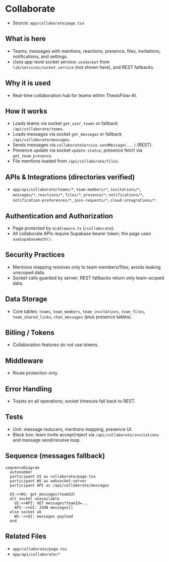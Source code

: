 # Collaborate

- Source: `app/collaborate/page.tsx`

## What is here
- Teams, messages with mentions, reactions, presence, files, invitations, notifications, and settings.
- Uses app-level socket service: `useSocket` from `lib/services/socket.service` (not shown here), and REST fallbacks.

## Why it is used
- Real-time collaboration hub for teams within ThesisFlow-AI.

## How it works
- Loads teams via socket `get_user_teams` or fallback `/api/collaborate/teams`.
- Loads messages via socket `get_messages` or fallback `/api/collaborate/messages`.
- Sends messages via `collaborateService.sendMessage(...)` (REST).
- Presence update via socket `update-status`; presence fetch via `get_team_presence`.
- File mentions loaded from `/api/collaborate/files`.

## APIs & Integrations (directories verified)
- `app/api/collaborate/teams/*`, `team-members/*`, `invitations/*`, `messages/*`, `reactions/*`, `files/*`, `presence/*`, `notifications/*`, `notification-preferences/*`, `join-requests/*`, `cloud-integrations/*`.

## Authentication and Authorization
- Page protected by `middleware.ts` (`/collaborate`).
- All collaborate APIs require Supabase bearer token; the page uses `useSupabaseAuth()`.

## Security Practices
- Mentions mapping resolves only to team members/files; avoids leaking unscoped data.
- Socket calls guarded by server; REST fallbacks return only team-scoped data.

## Data Storage
- Core tables: `teams`, `team_members`, `team_invitations`, `team_files`, `team_shared_links`, `chat_messages` (plus presence tables).

## Billing / Tokens
- Collaboration features do not use tokens.

## Middleware
- Route protection only.

## Error Handling
- Toasts on all operations; socket timeouts fall back to REST.

## Tests
- Unit: message reducers, mentions mapping, presence UI.
- Black box: team invite accept/reject via `/api/collaborate/invitations` and message send/receive loop.

## Sequence (messages fallback)
```mermaid
sequenceDiagram
  autonumber
  participant UI as collaborate/page.tsx
  participant WS as websocket-server
  participant API as /api/collaborate/messages

  UI->>WS: get_messages(teamId)
  alt socket unavailable
    UI->>API: GET messages?teamId=...
    API-->>UI: JSON messages[]
  else socket ok
    WS-->>UI: messages payload
  end
```

## Related Files
- `app/collaborate/page.tsx`
- `app/api/collaborate/*`
